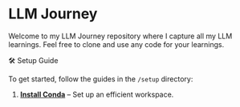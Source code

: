 # LLM Journey

Welcome to my LLM Journey repository where I capture all my LLM learnings. Feel free to clone and use any code for your learnings.

🛠️ Setup Guide

To get started, follow the guides in the `/setup` directory:

1. **[Install Conda](10_setup/install_conda.md)** – Set up an efficient workspace.

